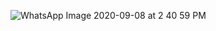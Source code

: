 ![WhatsApp Image 2020-09-08 at 2 40 59 PM](https://user-images.githubusercontent.com/45221397/92459081-dadce000-f1e3-11ea-8736-f2bfbee5e11f.jpeg)
